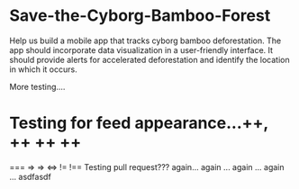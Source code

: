 # Save-the-Cyborg-Bamboo-Forest

Help us build a mobile app that tracks cyborg bamboo deforestation. The app should incorporate data visualization in a user-friendly interface. It should provide alerts for accelerated deforestation and identify the location in which it occurs.

More testing....

Testing for feed appearance...++, ++
++
++
==
===
=> => <=>
!=
!==
Testing pull request???
again...
again ...
again ...
again ...
asdfasdf
